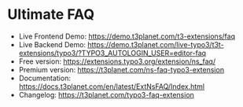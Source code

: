 # Ultimate FAQ
- Live Frontend Demo: https://demo.t3planet.com/t3-extensions/faq
- Live Backend Demo: https://demo.t3planet.com/live-typo3/t3t-extensions/typo3/?TYPO3_AUTOLOGIN_USER=editor-faq
- Free version: https://extensions.typo3.org/extension/ns_faq/
- Premium version: https://t3planet.com/ns-faq-typo3-extension
- Documentation: https://docs.t3planet.com/en/latest/ExtNsFAQ/Index.html
- Changelog: https://t3planet.com/typo3-faq-extension

